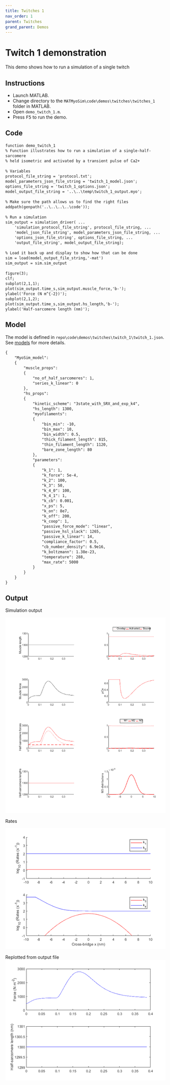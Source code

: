 ```yaml
---
title: Twitches 1
nav_order: 1
parent: Twitches
grand_parent: Demos
---
```


# Twitch 1 demonstration

This demo shows how to run a simulation of a single twitch

## Instructions

+ Launch MATLAB.
+ Change directory to the `MATMyoSim\code\demos\twitches\twitches_1` folder in MATLAB.
+ Open `demo_twitch_1.m`.
+ Press <kbd>F5</kbd> to run the demo.

## Code

````
function demo_twitch_1
% Function illustrates how to run a simulation of a single-half-sarcomere
% held isometric and activated by a transient pulse of Ca2+

% Variables
protocol_file_string = 'protocol.txt';
model_parameters_json_file_string = 'twitch_1_model.json';
options_file_string = 'twitch_1_options.json';
model_output_file_string = '..\..\temp\twitch_1_output.myo';

% Make sure the path allows us to find the right files
addpath(genpath('..\..\..\..\code'));

% Run a simulation
sim_output = simulation_driver( ...
    'simulation_protocol_file_string', protocol_file_string, ...
    'model_json_file_string', model_parameters_json_file_string, ...
    'options_json_file_string', options_file_string, ...
    'output_file_string', model_output_file_string);

% Load it back up and display to show how that can be done
sim = load(model_output_file_string,'-mat')
sim_output = sim.sim_output

figure(3);
clf;
subplot(2,1,1);
plot(sim_output.time_s,sim_output.muscle_force,'b-');
ylabel('Force (N m^{-2})');
subplot(2,1,2);
plot(sim_output.time_s,sim_output.hs_length,'b-');
ylabel('Half-sarcomere length (nm)');
````

## Model

The model is defined in `repo\code\demos\twitches\twitch_1\twitch_1.json`. See [models](../../../structures/model/model.html) for more details.


````
{
    "MyoSim_model":
    {
        "muscle_props":
        {
            "no_of_half_sarcomeres": 1,
            "series_k_linear": 0
        },
        "hs_props":
        {
            "kinetic_scheme": "3state_with_SRX_and_exp_k4",
            "hs_length": 1300,
            "myofilaments":
            {
                "bin_min": -10,
                "bin_max": 10,
                "bin_width": 0.5,
                "thick_filament_length": 815,
                "thin_filament_length": 1120,
                "bare_zone_length": 80
            },
            "parameters":
            {
                "k_1": 1,
                "k_force": 5e-4,
                "k_2": 100,
                "k_3": 50,
                "k_4_0": 100,
                "k_4_1": 1,
                "k_cb": 0.001,
                "x_ps": 5,
                "k_on": 8e7,
                "k_off": 200,
                "k_coop": 1,
                "passive_force_mode": "linear",
                "passive_hsl_slack": 1265,
                "passive_k_linear": 14,
                "compliance_factor": 0.5,
                "cb_number_density": 6.9e16,
                "k_boltzmann": 1.38e-23,
                "temperature": 288,
                "max_rate": 5000
            }
        }
    }
}
````




## Output

Simulation output

![Simulation output](fig_1_simulation_output.png)

Rates

![Rates](fig_2_rates.png)

Replotted from output file
![Replotted output](fig_3_replotted.png)




